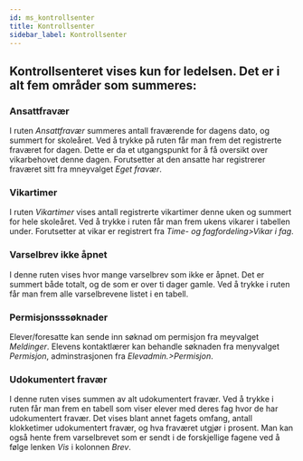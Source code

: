 ```yaml
---
id: ms_kontrollsenter
title: Kontrollsenter
sidebar_label: Kontrollsenter
---
```


## Kontrollsenteret vises kun for ledelsen. Det er i alt fem områder som summeres:

### Ansattfravær
I ruten _Ansattfravær_ summeres antall fraværende for dagens dato, og summert for skoleåret. Ved å trykke på ruten får man frem det registrerte fraværet for dagen. Dette er da et utgangspunkt for å få oversikt over vikarbehovet denne dagen. Forutsetter at den ansatte har registrerer fraværet sitt fra mneyvalget _Eget fravær_.

### Vikartimer
I ruten _Vikartimer_ vises antall registrerte vikartimer denne uken og summert for hele skoleåret. Ved å trykke i ruten får man frem ukens vikarer i tabellen under. Forutsetter at vikar er registrert fra _Time- og fagfordeling>Vikar i fag_.

### Varselbrev ikke åpnet
I denne ruten vises hvor mange varselbrev som ikke er åpnet. Det er summert både totalt, og de som er over ti dager gamle. Ved å trykke i ruten får man frem alle varselbrevene listet i en tabell.

### Permisjonsssøknader 
Elever/foresatte kan sende inn søknad om permisjon fra meyvalget _Meldinger_. Elevens kontaktlærer kan behandle søknaden fra menyvalget _Permisjon_, adminstrasjonen fra _Elevadmin.>Permisjon_.

### Udokumentert fravær
I denne ruten vises summen av alt udokumentert fravær. Ved å trykke i ruten får man frem en tabell som viser elever med deres fag hvor de har udokumentert fravær. Det vises blant annet fagets omfang, antall klokketimer udokumentert fravær, og hva fraværet utgjør i prosent. Man kan også hente frem varselbrevet som er sendt i de forskjellige fagene ved å følge lenken _Vis_ i kolonnen _Brev_.  
